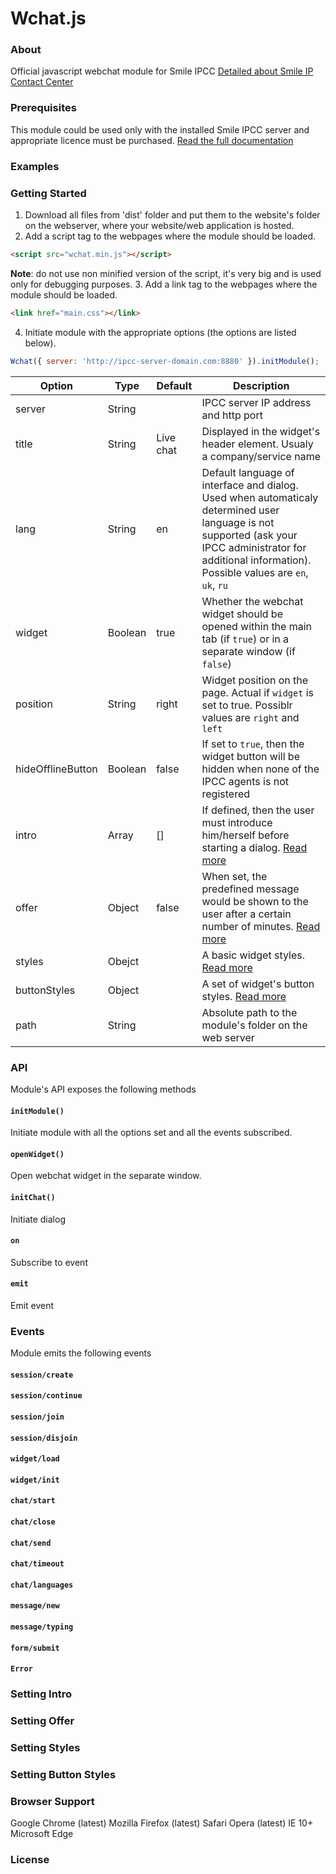 # Wchat.js
### About
Official javascript webchat module for Smile IPCC
[Detailed about Smile IP Contact Center](https://smile-soft.com/index.php/en/ipcc-overview)
### Prerequisites
This module could be used only with the installed Smile IPCC server and appropriate licence must be purchased.
[Read the full documentation](http://smile-soft.com/resources/ru/Smile%20IPCC%20Webchat.pdf)
### Examples
### Getting Started
1. Download all files from 'dist' folder and put them to the website's folder on the webserver, where your website/web application is hosted.
2. Add a script tag to the webpages where the module should be loaded.
```html
<script src="wchat.min.js"></script>
```
**Note**: do not use non minified version of the script, it's very big and is used only for debugging purposes.
3. Add a link tag to the webpages where the module should be loaded.
```html
<link href="main.css"></link>
```
4. Initiate module with the appropriate options (the options are listed below).
```js
Wchat({ server: 'http://ipcc-server-domain.com:8880' }).initModule();
```

Option            | Type    | Default     | Description
------------------|---------|-------------|-----------------
server            | String  |             | IPCC server IP address and http port
title             | String  | Live chat   | Displayed in the widget's header element. Usualy a company/service name
lang              | String  | en          | Default language of interface and dialog. Used when automaticaly determined user language is not supported (ask your IPCC administrator for additional information). Possible values are `en`, `uk`, `ru`
widget            | Boolean | true        | Whether the webchat widget should be opened within the main tab (if `true`) or in a separate window (if `false`)
position          | String  | right       | Widget position on the page. Actual if `widget` is set to true. Possiblr values are `right` and `left`
hideOfflineButton | Boolean | false       | If set to `true`, then the widget button will be hidden when none of the IPCC agents is not registered
intro             | Array   | []          | If defined, then the user must introduce him/herself before starting a dialog. [Read more](#setting-intro)
offer             | Object  | false       | When set, the predefined message would be shown to the user after a certain number of minutes. [Read more](#setting-offer)
styles            | Obejct  |             | A basic widget styles. [Read more](#setting-styles)
buttonStyles      | Object  |             | A set of widget's button styles. [Read more](#setting-button-styles)
path              | String  |             | Absolute path to the module's folder on the web server

### API
Module's API exposes the following methods
#### `initModule()`
Initiate module with all the options set and all the events subscribed.
#### `openWidget()`
Open webchat widget in the separate window.
#### `initChat()`
Initiate dialog
#### `on`
Subscribe to event
#### `emit`
Emit event

### Events
Module emits the following events
#### `session/create`
#### `session/continue`
#### `session/join`
#### `session/disjoin`
#### `widget/load`
#### `widget/init`
#### `chat/start`
#### `chat/close`
#### `chat/send`
#### `chat/timeout`
#### `chat/languages`
#### `message/new`
#### `message/typing`
#### `form/submit`
#### `Error`

### Setting Intro
### Setting Offer
### Setting Styles
### Setting Button Styles
### Browser Support
Google Chrome (latest)
Mozilla Firefox (latest)
Safari
Opera (latest)
IE 10+
Microsoft Edge

### License
